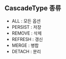 ## CascadeType 종류
- ALL : 모든 옵션
- PERSIST : 저장
- REMOVE : 삭제
- REFRESH : 갱신
- MERGE : 병합
- DETACH : 분리

